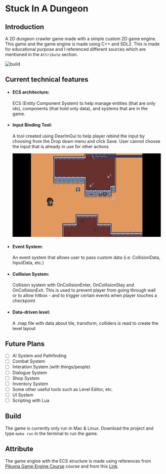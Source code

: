 # Stuck In A Dungeon
## Introduction
A 2D dungeon crawler game made with a simple custom 2D game engine. This game and the game engine is made using C++ and SDL2. This is made for educational purpose and I referenced different sources which are mentioned in the `Attribute` section.

<img src="https://github.com/ngol0/DungeonStuck/blob/main/gameplay.gif" width="900" title="build">

## Current technical features
  * #### ECS architecture:
    ECS (Entity Component System) to help manage entities (that are only ids), components (that hold only data), and systems that are in the game.

 * #### Input Binding Tool:
   A tool created using DearImGui to help player rebind the input by choosing from the Drop down menu and click Save. User cannot choose the input that is already in use for other actions

   <img src="https://github.com/ngol0/DungeonStuck/blob/main/input.gif" width="900" title="build">

 * #### Event System:
   An event system that allows user to pass custom data (i.e: CollisionData, InputData, etc.)
   
 * #### Collision System:
   Collision system with OnCollisionEnter, OnCollisionStay and OnCollisionExit. This is used to prevent player from going through wall or to allow hitbox - and to trigger certain events when player touches a checkpoint

 * #### Data-driven level:
   A .map file with data about tile, transform, colliders is read to create the level layout

## Future Plans
- [ ] AI System and Pathfinding
- [ ] Combat System
- [ ] Interation System (with things/people)
- [ ] Dialogue System
- [ ] Shop System
- [ ] Inventory System
- [ ] Some other useful tools such as Level Editor, etc.
- [ ] UI System
- [ ] Scripting with Lua

## Build
The game is currently only run in Mac & Linux. Download the project and type `make run` in the terminal to run the game.

## Attribute
The game engine with the ECS structure is made using references from [Pikuma Game Engine Course](https://pikuma.com/courses/cpp-2d-game-engine-development) course and from this [Link](https://www.david-colson.com/2020/02/09/making-a-simple-ecs.html).
